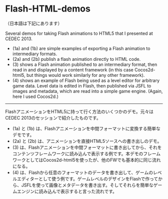 Flash-HTML-demos
================
（日本語は下記にあります）

Several demos for taking Flash animations to HTML5 that I presented at CEDEC 2013.  

* (1a) and (1b) are simple examples of exporting a Flash animation to intermediary formats.
* (2a) and (2b) publish a flash animation directly to HTML code.  
* (3) shows a Flash animation published to an intermediary format, then read in and displayed by a content framework (in this case Cocos2d-html5, but things would work similarly for any other framework).  
* (4) shows an example of Flash being used as a level editor for arbitrary game data. Level data is edited in Flash, then published via JSFL to images and metadata, which are read into a simple game engine. (Again, here I used Cocos2d.)

---

FlashアニメーションをHTML5に持って行く方法のいくつかのデモ。元々はCEDEC 2013のセッションで紹介したものです。

* (1a) と (1b) は、Flashアニメーションを中間フォーマットに変換する簡単なデモです。  
* (2a) と (2b) は、アニメーションを直接HTML5ソースへの書き出しのデモ。
* (3) は、Flashアニメーションを中間フォーマットに書き出してから、それをコンテンツフレームワークに読み込んで表示する例です。本デモのフレームワークとしてはCocos2d-html5を使ったが、他のFWでも基本的に同じ流れになる。  
* (4) は、Flashから任意のフォーマットのデータを書き出して、ゲームのレベルエディターとして使う例です。ゲームレベルのデザインをFlashで作ってから、JSFLを使って画像とメタデータを書き出す。そしてそれらを簡単なゲームエンジンに読み込んで表示すると言った流れです。

